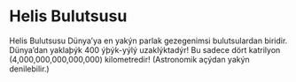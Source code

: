 # Helis Bulutsusu

Helis Bulutsusu Dünya’ya en yakýn parlak gezegenimsi bulutsulardan biridir.
Dünya’dan yaklaþýk 400 ýþýk-yýlý uzaklýktadýr! Bu sadece dört katrilyon
(4,000,000,000,000,000) kilometredir! (Astronomik açýdan yakýn denilebilir.)
